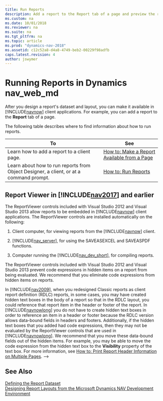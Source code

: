 ```yaml
---
title: Run Reports
description: Add a report to the Report tab of a page and preview the report from a client computer using the Report Viewer.
ms.custom: na
ms.date: 10/01/2018
ms.reviewer: na
ms.suite: na
ms.tgt_pltfrm: na
ms.topic: article
ms.prod: "dynamics-nav-2018"
ms.assetid: c12c52a8-d4a8-4749-beb2-00229f98adfb
caps.latest.revision: 4
author: jswymer
---
```

# Running Reports in Dynamics nav_web_md
After you design a report's dataset and layout, you can make it available in [!INCLUDE[navnow](includes/navnow_md.md)] client applications. For example, you can add a report to the **Report** tab of a page.

The following table describes where to find information about how to run reports.  

|To|See|  
|--------|---------|  
|Learn how to add a report to a client page.|[How to: Make a Report Available from a Page](How-to--Make-a-Report-Available-from-a-Page.md)|  
|Learn about how to run reports from Object Designer, a client, or at a command prompt.|[How to: Run Reports](How-to--Run-Reports.md)|  

##  <a name="ReportViewer"></a> Report Viewer in [!INCLUDE[nav2017](includes/nav2017.md)] and earlier  
The ReportViewer controls included with Visual Studio 2012 and Visual Studio 2013 allow reports to be embedded in [!INCLUDE[navnow](includes/navnow_md.md)] client applications. The ReportViewer controls are installed automatically on the following:  

1.  Client computer, for viewing reports from the [!INCLUDE[navnow](includes/navnow_md.md)] client.  

2.  [!INCLUDE[nav_server](includes/nav_server_md.md)], for using the SAVEASEXCEL and SAVEASPDF functions.  

3.  Computer running the [!INCLUDE[nav_dev_short](includes/nav_dev_short_md.md)], for compiling reports.  

The ReportViewer controls included with Visual Studio 2012 and Visual Studio 2013 prevent code expressions in hidden items on a report from being evaluated. We recommend that you eliminate code expressions from hidden items on reports.  

In [!INCLUDE[nav2009](includes/nav2009_md.md)], when you redesigned Classic reports as client report definition \(RDLC\) reports, in some cases, you may have created hidden text boxes in the body of a report so that in the RDLC layout, you could reference that report item in the header or footer of the report. In [!INCLUDE[navnowlong](includes/navnowlong_md.md)] you do not have to create hidden text boxes in order to reference an item in a header or footer because the RDLC version allows data-bound fields in headers and footers. Additionally, if the hidden text boxes that you added had code expressions, then they may not be evaluated by the ReportViewer controls that are used in [!INCLUDE[navnowlong](includes/navnowlong_md.md)]. We recommend that you move these data-bound fields out of the hidden items. For example, you may be able to move the code expression from the hidden text box to the **Visibility** property of the text box. For more information, see [How to: Print Report Header Information on Multiple Pages](How-to--Print-Report-Header-Information-on-Multiple-Pages.md). -->

## See Also  
 [Defining the Report Dataset](Defining-the-Report-Dataset.md)   
 [Designing Report Layouts from the Microsoft Dynamics NAV Development Environment](Designing-Report-Layouts-from-the-Microsoft-Dynamics-NAV-Development-Environment.md)
